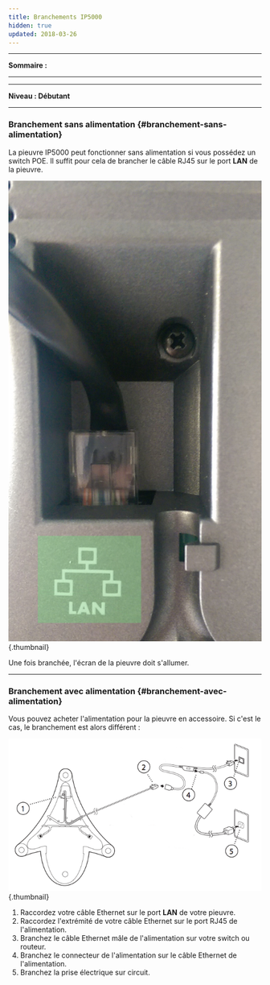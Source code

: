 ```yaml
---
title: Branchements IP5000
hidden: true
updated: 2018-03-26
---
```



------------------------------------------------------------------------

**Sommaire :**

****

****

**Niveau : Débutant**

------------------------------------------------------------------------

### Branchement sans alimentation {#branchement-sans-alimentation}

La pieuvre IP5000 peut fonctionner sans alimentation si vous possédez un switch POE. Il suffit pour cela de brancher le câble RJ45 sur le port **LAN** de la pieuvre.

![](images/ip5k-lan.png){.thumbnail}

Une fois branchée, l'écran de la pieuvre doit s'allumer.

------------------------------------------------------------------------

### Branchement avec alimentation {#branchement-avec-alimentation}

Vous pouvez acheter l'alimentation pour la pieuvre en accessoire. Si c'est le cas, le branchement est alors différent :

![](images/ip5000power.png){.thumbnail}

1.  Raccordez votre câble Ethernet sur le port **LAN** de votre pieuvre.
2.  Raccordez l'extrémité de votre câble Ethernet sur le port RJ45 de l'alimentation.
3.  Branchez le câble Ethernet mâle de l'alimentation sur votre switch ou routeur.
4.  Branchez le connecteur de l'alimentation sur le câble Ethernet de l'alimentation.
5.  Branchez la prise électrique sur circuit.

